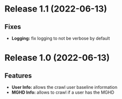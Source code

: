 # Release 1.1 (2022-06-13)

## Fixes

- **Logging:** fix logging to not be verbose by default

# Release 1.0 (2022-06-13)

## Features

- **User Info:** allows the crawl user baseline information
- **MGHD Info:** allows to crawl if a user has the MGHD

